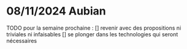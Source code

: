 # 08/11/2024 Aubian

TODO pour la semaine prochaine :
[] revenir avec des propositions ni triviales ni infaisables
[] se plonger dans les technologies qui seront nécessaires
